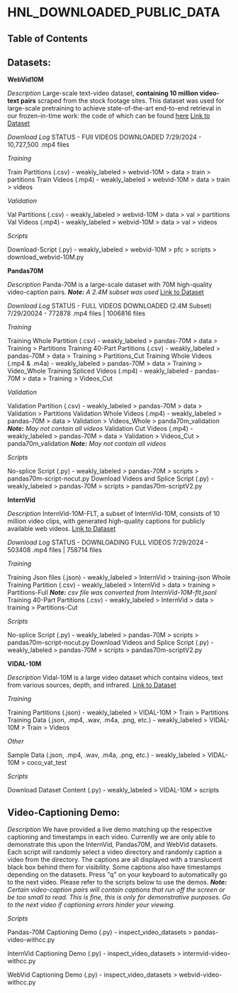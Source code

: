 # HNL_DOWNLOADED_PUBLIC_DATA

## Table of Contents

## Datasets:

**WebVid10M**

*Description*
Large-scale text-video dataset, **containing 10 million video-text pairs** scraped from the stock footage sites. This dataset was used for large-scale pretraining to achieve state-of-the-art end-to-end retrieval in our frozen-in-time work: the code of which can be found [here](https://github.com/m-bain/frozen-in-time)
[Link to Dataset](https://huggingface.co/datasets/TempoFunk/webvid-10M)

*Download Log*
STATUS - FUll VIDEOS DOWNLOADED
7/29/2024 - 10,727,500 .mp4 files


*Training*

Train Partitions (.csv) - weakly_labeled > webvid-10M > data > train > partitions
Train Videos (.mp4) - weakly_labeled > webvid-10M > data > train > videos

*Validation*

Val Partitions (.csv) - weakly_labeled > webvid-10M > data > val > partitions
Val Videos (.mp4) - weakly_labeled > webvid-10M > data > val > videos

*Scripts*

Download-Script (.py) - weakly_labeled > webvid-10M > pfc > scripts > download_webvid-10M.py

**Pandas70M**

*Description*
Panda-70M is a large-scale dataset with 70M high-quality video-caption pairs. ***Note:*** *A 2.4M subset was used*
[Link to Dataset](https://github.com/snap-research/Panda-70M)

*Download Log*
STATUS - FULL VIDEOS DOWNLOADED (2.4M Subset)
7/29/20024 - 772878 .mp4 files | 1006816 files

*Training*

Training Whole Partition (.csv) - weakly_labeled > pandas-70M > data > Training > Partitions
Training 40-Part Partitions (.csv) - weakly_labeled > pandas-70M > data > Training > Partitions_Cut
Training Whole Videos (.mp4 & .m4a) - weakly_labeled > pandas-70M > data > Training > Video_Whole
Training Spliced Videos (.mp4) - weakly_labeled - pandas-70M > data > Training > Videos_Cut

*Validation*

Validation Partition (.csv) - weakly_labeled > pandas-70M > data > Validation > Partitions
Validation Whole Videos (.mp4) - weakly_labeled > pandas-70M > data > Validation > Videos_Whole > panda70m_validation ***Note:*** *May not contain all videos*
Validation Cut Videos (.mp4) - weakly_labeled > pandas-70M > data > Validation > Videos_Cut > panda70m_validation ***Note:*** *May not contain all videos*

*Scripts*

No-splice Script (.py) - weakly_labeled > pandas-70M > scripts > pandas70m-script-nocut.py
Download Videos and Splice Script (.py) - weakly_labeled > pandas-70M > scripts > pandas70m-scriptV2.py

**InternVid**

*Description*
InternVid-10M-FLT, a subset of InternVid-10M, consists of 10 million video clips, with generated high-quality captions for publicly available web videos.
[Link to Dataset](https://huggingface.co/datasets/OpenGVLab/InternVid)

*Download Log*
STATUS - DOWNLOADING FULL VIDEOS
7/29/2024 - 503408 .mp4 files | 758714 files

*Training*

Training Json files (.json) - weakly_labeled > InternVid > training-json
Whole Training Partition (.csv) - weakly_labeled > InternVid > data > training > Partitions-Full ***Note:*** *csv file was converted from InternVid-10M-flt.jsonl*
Training 40-Part Partitions (.csv) - weakly_labeled > InternVid > data > training > Partitions-Cut

*Scripts*

No-splice Script (.py) - weakly_labeled > pandas-70M > scripts > pandas70m-script-nocut.py
Download Videos and Splice Script (.py) - weakly_labeled > pandas-70M > scripts > pandas70m-scriptV2.py

**VIDAL-10M**

*Description*
Vidal-10M is a large video dataset which contains videos, text from various sources, depth, and infrared.
[Link to Dataset](https://github.com/PKU-YuanGroup/LanguageBind/blob/main/DATASETS.md)

*Training*

Training Partitions (.json) - weakly_labeled > VIDAL-10M > Train > Partitions
Training Data (.json, .mp4, .wav, .m4a, .png, etc.) - weakly_labeled > VIDAL-10M > Train > Videos

*Other*

Sample Data (.json, .mp4, .wav, .m4a, .png, etc.) - weakly_labeled > VIDAL-10M > coco_vat_test

*Scripts*

Download Dataset Content (.py) - weakly_labeled > VIDAL-10M > scripts


## Video-Captioning Demo:

*Description*
We have provided a live demo matching up the respective captioning and timestamps in each video. Currently we are only able to demonstrate this upon the InternVid, Pandas70M, and WebVid datasets. Each script will randomly select a video directory and randomly caption a video from the directory. The captions are all displayed with a translucent black box behind them for visibility. Some captions also have timestamps depending on the datasets. Press "q" on your keyboard to automatically go to the next video. Please refer to the scripts below to use the demos.  ***Note:*** *Certain video-caption pairs will contain captions that run off the screen or be too small to read. This is fine, this is only for demonstrative purposes. Go to the next video if captioning errors hinder your viewing.*

*Scripts*

Pandas-70M Captioning Demo (.py) - inspect_video_datasets > pandas-video-withcc.py

InternVid Captioning Demo (.py) - inspect_video_datasets > internvid-video-withcc.py

WebVid Captioning Demo (.py) - inspect_video_datasets > webvid-video-withcc.py

